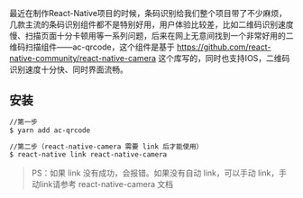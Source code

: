 最近在制作React-Native项目的时候，条码识别给我们整个项目带了不少麻烦，几款主流的条码识别组件都不是特别好用，用户体验比较差，比如二维码识别速度慢、扫描页面十分卡顿用等一系列问题，后来在网上无意间找到一个非常好用的二维码扫描组件——ac-qrcode，这个组件是基于 https://github.com/react-native-community/react-native-camera 这个库写的，同时也支持IOS，二维码识别速度十分快、同时界面流畅。

## 安装

```bash
//第一步
$ yarn add ac-qrcode

//第二步（react-native-camera 需要 link 后才能使用）
$ react-native link react-native-camera
```

> PS：如果 link 没有成功，会报错。如果没有自动 link，可以手动 link，手动link请参考 react-native-camera 文档
